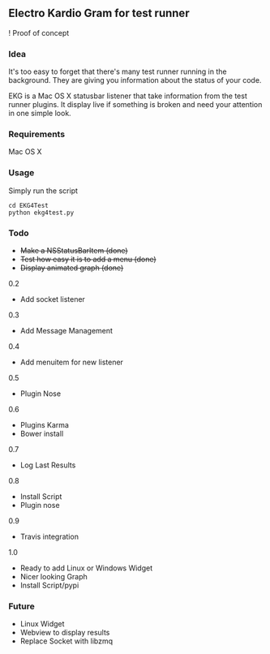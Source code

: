 ## Electro Kardio Gram for test runner

! Proof of concept

### Idea

It's too easy to forget that there's many test runner running in the background. They are giving you information about the status of your code.

EKG is a Mac OS X statusbar listener that take information from the test runner plugins. It display live if something is broken and need your attention in one simple look.

### Requirements

Mac OS X

### Usage

Simply run the script

    cd EKG4Test
    python ekg4test.py

### Todo

* ~~Make a NSStatusBarItem (done)~~
* ~~Test how easy it is to add a menu (done)~~
* ~~Display animated graph (done)~~

0.2

* Add socket listener

0.3

* Add Message Management

0.4

* Add menuitem for new listener

0.5

* Plugin Nose

0.6

* Plugins Karma
* Bower install

0.7

* Log Last Results

0.8

* Install Script
* Plugin nose

0.9

* Travis integration

1.0

* Ready to add Linux or Windows Widget
* Nicer looking Graph
* Install Script/pypi


### Future

* Linux Widget
* Webview to display results
* Replace Socket with libzmq
